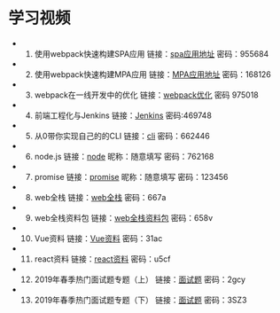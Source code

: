 # 学习视频

* 1. 使用webpack快速构建SPA应用
链接：[spa应用地址](https://v.youku.com/v_show/id_XNDE3OTk5NzEyMA==.html?spm=a2h3j.8428770.3416059.1)
密码：955684
 
* 2. 使用webpack快速构建MPA应用
链接：[MPA应用地址](https://v.youku.com/v_show/id_XNDE4MTA4OTkxMg==.html?spm=a2h3j.8428770.3416059.1)
密码：168126
 
 
* 3. webpack在一线开发中的优化
链接：[webpack优化](https://v.youku.com/v_show/id_XNDE4MTI2MzcwNA==.html?spm=a2h3j.8428770.3416059.1)
密码 975018
 
* 4. 前端工程化与Jenkins
链接：[Jenkins](https://v.youku.com/v_show/id_XNDE4MTI2Nzc2NA==.html?spm=a2h3j.8428770.3416059.1)
密码:469748
 
* 5. 从0带你实现自己的的CLI
链接：[cli](https://v.youku.com/v_show/id_XNDE4MTA5NTI2MA==.html?spm=a2h3j.8428770.3416059.1)
密码：662446

* 6. node.js
链接：[node](http://t.talk-fun.com/7c2E) 
昵称：随意填写
密码：762168

* 7. promise
链接：[promise](http://t.talk-fun.com/7bZ7) 
昵称：随意填写
密码：123456

* 8. web全栈
链接：[web全栈](https://pan.baidu.com/s/1yzQAaK7r_1BQBhWxcXr94A) 
密码：667a

* 9. web全栈资料包
链接：[web全栈资料包](https://pan.baidu.com/s/1BUUZCAOuRQq81qf5HyOBmQ) 
密码：658v 

* 10. Vue资料
链接：[Vue资料](https://pan.baidu.com/s/15g-kbBS4XrS_cO3-3M6Pew) 
密码：31ac 

* 11. react资料
链接：[react资料](https://pan.baidu.com/s/1k8njjxyHoEZirZ_VhcyZbA) 
密码：u5cf  

* 12. 2019年春季热门面试题专题（上）
链接：[面试题](https://pan.baidu.com/s/1cEgi3LTMWsZZN2Kw8_ha8w) 
密码：2gcy 

* 13. 2019年春季热门面试题专题（下）
链接：[面试题](https://pan.baidu.com/s/1mUbr4kSG0Se-gTZIIjlmdw) 
密码：3SZ3